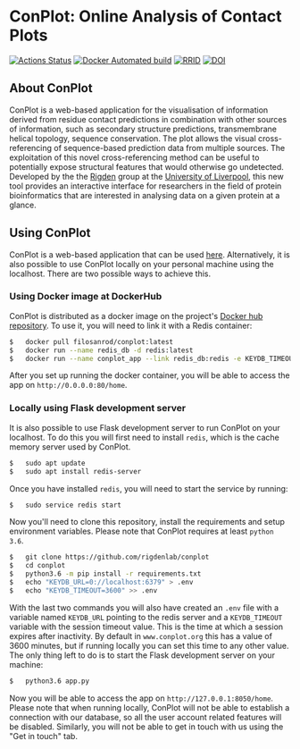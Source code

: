 # ConPlot: Online Analysis of Contact Plots

[![Actions Status](https://github.com/rigdenlab/conplot/workflows/Test%20&%20Build/badge.svg)](https://github.com/rigdenlab/conplot/actions)
[![Docker Automated build](https://img.shields.io/docker/automated/filosanrod/conplot)](https://hub.docker.com/r/filosanrod/conplot)
[![RRID](https://img.shields.io/badge/RRID-SCR_019216-informational)](https://scicrunch.org/scicrunch/Resources/record/nlx_144509-1/SCR_019216/resolver)
[![DOI](https://img.shields.io/badge/DOI-10.1093%2Fbioinformatics%2Fbtab049-blue.svg)](https://doi.org/10.1093/bioinformatics/btab049)

## About ConPlot


ConPlot is a web-based application for the visualisation of information
derived from residue contact predictions in combination with other
sources of information, such as secondary structure predictions,
transmembrane helical topology, sequence conservation. The plot allows
the visual cross-referencing of sequence-based prediction data from
multiple sources. The exploitation of this novel cross-referencing
method can be useful to potentially expose structural features that
would otherwise go undetected. Developed by the the
[Rigden](https://github.com/rigdenlab) group at the [University of
Liverpool](https://www.liverpool.ac.uk/), this new tool provides an
interactive interface for researchers in the field of protein
bioinformatics that are interested in analysing data on a given protein
at a glance.

## Using ConPlot


ConPlot is a web-based application that can be used 
[here](http://www.conplot.org). Alternatively, it is also possible to use ConPlot locally on your personal machine using 
the localhost. There are two possible ways to achieve this.

### Using Docker image at DockerHub

ConPlot is distributed as a docker image on the project's 
[Docker hub repository](https://hub.docker.com/r/filosanrod/conplot). To use it, you will need to link it with a Redis 
container:

```bash
$   docker pull filosanrod/conplot:latest
$   docker run --name redis_db -d redis:latest
$   docker run --name conplot_app --link redis_db:redis -e KEYDB_TIMEOUT=3600 -e KEYDB_URL="redis://redis_db:6379" -p 80:80 -d filosanrod/conplot:latest gunicorn app:server --preload --workers=6 --timeout 120 --graceful-timeout 120 --max-requests 5 --log-level=info -b :80
```

After you set up running the docker container, you will be able to access the app on `http://0.0.0.0:80/home`.

### Locally using Flask development server

It is also possible to use Flask development server to run ConPlot on your localhost. 
To do this you will first need to install `redis`, which is  the cache memory server used by ConPlot.

```bash
$   sudo apt update
$   sudo apt install redis-server
```

Once you have installed `redis`, you will need to start the service by running:

```bash
$   sudo service redis start
```

Now you'll need to clone this repository, install the requirements and setup environment variables. 
Please note that ConPlot requires at least `python 3.6`.

```bash
$   git clone https://github.com/rigdenlab/conplot
$   cd conplot
$   python3.6 -m pip install -r requirements.txt
$   echo "KEYDB_URL=0://localhost:6379" > .env
$   echo "KEYDB_TIMEOUT=3600" >> .env 
```

With the last two commands you will also have created an `.env` file with a variable named 
`KEYDB_URL` pointing to the redis server and a `KEYDB_TIMEOUT` variable with the session 
timeout value. This is the time at which a session expires after inactivity. By default in 
`www.conplot.org` this has a value of 3600 minutes, but if running locally you can set this 
time to any other value. The only thing left to do is to start the Flask development 
server on your machine:

```bash
$   python3.6 app.py
```

Now you will be able to access the app on `http://127.0.0.1:8050/home`. Please 
note that when running locally, ConPlot will not be able to establish a connection 
with our database, so all the user account related features will be disabled. Similarly, 
you will not be able to get in touch with us using the "Get in touch" tab.
